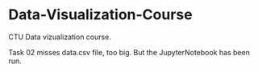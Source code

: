 # Data-Visualization-Course
CTU Data vizualization course.

Task 02 misses data.csv file, too big. But the JupyterNotebook has been run.